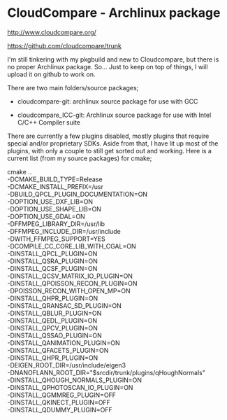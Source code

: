 # CloudCompare - Archlinux package

http://www.cloudcompare.org/

https://github.com/cloudcompare/trunk

I'm still tinkering with my pkgbuild and new to Cloudcompare, but there is no proper Archlinux package. So...
Just to keep on top of things, I will upload it on github to work on. 

There are two main folders/source packages;

* cloudcompare-git: archlinux source package for use with GCC

* cloudcompare_ICC-git: Archlinux source package for use with Intel C/C++ Compiler suite

There are currently a few plugins disabled, mostly plugins that require special and/or proprietary SDKs. Aside from that, I have lit up most of the plugins, with only a couple to still get sorted out and working. Here is a current list (from my source packages) for cmake;

  cmake .. \
   	  -DCMAKE_BUILD_TYPE=Release \
		  -DCMAKE_INSTALL_PREFIX=/usr \
		  -DBUILD_QPCL_PLUGIN_DOCUMENTATION=ON \
		  -DOPTION_USE_DXF_LIB=ON \
		  -DOPTION_USE_SHAPE_LIB=ON \
		  -DOPTION_USE_GDAL=ON \
		  -DFFMPEG_LIBRARY_DIR=/usr/lib \
		  -DFFMPEG_INCLUDE_DIR=/usr/include \
 		  -DWITH_FFMPEG_SUPPORT=YES \
		  -DCOMPILE_CC_CORE_LIB_WITH_CGAL=ON \
      -DINSTALL_QPCL_PLUGIN=ON \
		  -DINSTALL_QSRA_PLUGIN=ON \
		  -DINSTALL_QCSF_PLUGIN=ON \
		  -DINSTALL_QCSV_MATRIX_IO_PLUGIN=ON \
		  -DINSTALL_QPOISSON_RECON_PLUGIN=ON \
  	  -DPOISSON_RECON_WITH_OPEN_MP=ON \
		  -DINSTALL_QHPR_PLUGIN=ON \
		  -DINSTALL_QRANSAC_SD_PLUGIN=ON \
		  -DINSTALL_QBLUR_PLUGIN=ON \
		  -DINSTALL_QEDL_PLUGIN=ON \
		  -DINSTALL_QPCV_PLUGIN=ON \
		  -DINSTALL_QSSAO_PLUGIN=ON \
		  -DINSTALL_QANIMATION_PLUGIN=ON \
		  -DINSTALL_QFACETS_PLUGIN=ON \
		  -DINSTALL_QHPR_PLUGIN=ON \
		  -DEIGEN_ROOT_DIR=/usr/include/eigen3 \
		  -DNANOFLANN_ROOT_DIR="$srcdir/trunk/plugins/qHoughNormals" \
		  -DINSTALL_QHOUGH_NORMALS_PLUGIN=ON \
		  -DINSTALL_QPHOTOSCAN_IO_PLUGIN=ON \
		  -DINSTALL_QGMMREG_PLUGIN=OFF \
		  -DINSTALL_QKINECT_PLUGIN=OFF \
		  -DINSTALL_QDUMMY_PLUGIN=OFF 
